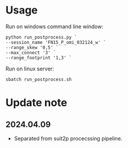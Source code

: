 # Usage

Run on windows command line window:
```
python run_postprocess.py `
--session_name 'FN15_P_omi_032124_w' `
--range_skew '0,5' `
--max_connect '3' `
--range_footprint '1,3' `
```

Run on linux server:
```
sbatch run_postprocess.sh
```

# Update note

## 2024.04.09
- Separated from suit2p procecssing pipeline.
